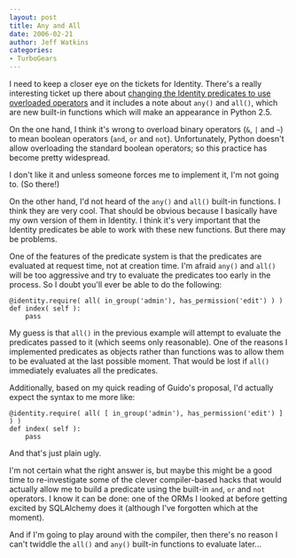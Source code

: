 ```yaml
---
layout: post
title: Any and All
date: 2006-02-21
author: Jeff Watkins
categories:
- TurboGears
---
```


I need to keep a closer eye on the tickets for Identity. There's a really interesting ticket up there about [changing the Identity predicates to use overloaded operators](http://trac.turbogears.org/turbogears/ticket/591) and it includes a note about `any()` and `all()`, which are new built-in functions which will make an appearance in Python 2.5.

On the one hand, I think it's wrong to overload binary operators (`&`, `|` and `~`) to mean boolean operators (`and`, `or` and `not`). Unfortunately, Python doesn't allow overloading the standard boolean operators; so this practice has become pretty widespread.

I don't like it and unless someone forces me to implement it, I'm not going to. (So there!)

<!--more-->

On the other hand, I'd not heard of the `any()` and `all()` built-in functions. I think they are very cool. That should be obvious because I basically have my own version of them in Identity. I think it's very important that the Identity predicates be able to work with these new functions. But there may be problems.

One of the features of the predicate system is that the predicates are evaluated at request time, not at creation time. I'm afraid `any()` and `all()` will be too aggressive and try to evaluate the predicates too early in the process. So I doubt you'll ever be able to do the following:

    @identity.require( all( in_group('admin'), has_permission('edit') ) )
    def index( self ):
        pass

My guess is that `all()` in the previous example will attempt to evaluate the predicates passed to it (which seems only reasonable). One of the reasons I implemented predicates as objects rather than functions was to allow them to be evaluated at the last possible moment. That would be lost if `all()` immediately evaluates all the predicates.

Additionally, based on my quick reading of Guido's proposal, I'd actually expect the syntax to me more like:

    @identity.require( all( [ in_group('admin'), has_permission('edit') ] ) )
    def index( self ):
        pass

And that's just plain ugly.

I'm not certain what the right answer is, but maybe this might be a good time to re-investigate some of the clever compiler-based hacks that would actually allow me to build a predicate using the built-in `and`, `or` and `not` operators. I know it can be done: one of the ORMs I looked at before getting excited by SQLAlchemy does it (although I've forgotten which at the moment).

And if I'm going to play around with the compiler, then there's no reason I can't twiddle the `all()` and `any()` built-in functions to evaluate later...